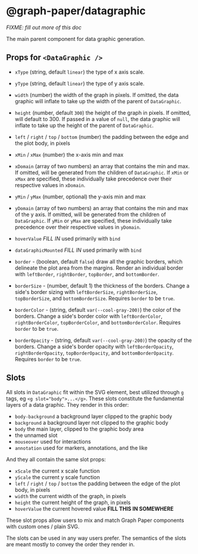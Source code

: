# @graph-paper/datagraphic

_FIXME: fill out more of this doc_

The main parent component for data graphic generation.

## Props for `<DataGraphic />`

- `xType` (string, default `linear`) the type of x axis scale.
- `yType` (string, default `linear`) the type of y axis scale.
- `width` (number) the width of the graph in pixels. If omitted, the data graphic will inflate to take up the width of the parent of `DataGraphic`.
- `height` (number, default `300`) the height of the graph in pixels. If omitted, will default to 300. If passed in a value of `null`, the data graphic will inflate to take up the height of the parent of `DataGraphic`.
- `left` / `right` / `top` / `bottom` (number) the padding between the edge and the plot body, in pixels
- `xMin` / `xMax` (number) the x-axis min and max
- `xDomain` (array of two numbers) an array that contains the min and max. If omitted, will be generated from the children of `DataGraphic`. If `xMin` or `xMax` are specified, these individually take precedence over their respective values in `xDomain`.
- `yMin` / `yMax` (number, optional) the y-axis min and max
- `yDomain` (array of two numbers) an array that contains the min and max of the y axis. If omitted, will be generated from the children of `DataGraphic`. If `yMin` or `yMax` are specified, these individually take precedence over their respective values in `yDomain`.
- `hoverValue` _FILL IN_ used primarily with `bind`
- `dataGraphicMounted` _FILL IN_ used primarily with `bind`

- `border` - (boolean, default `false`) draw all the graphic borders, which delineate the plot area from the margins. Render an individual border with `leftBorder`, `rightBorder`, `topBorder`, and `bottomBorder`.
- `borderSize` - (number, default 1) the thickness of the borders. Change a side's border sizing with `leftBorderSize`, `rightBorderSize`, `topBorderSize`, and `bottomBorderSize`. Requires `border` to be `true`.
- `borderColor` - (string, default `var(--cool-gray-200)`) the color of the borders. Change a side's border color with `leftBorderColor`, `rightBorderColor`, `topBorderColor`, and `bottomBorderColor`. Requires `border` to be `true`.
- `borderOpacity` - (string, default `var(--cool-gray-200)`) the opacity of the borders. Change a side's border opacity with `leftBorderOpacity`, `rightBorderOpacity`, `topBorderOpacity`, and `bottomBorderOpacity`. Requires `border` to be `true`.

## Slots

All slots in `DataGraphic` fit within the SVG element, best utilized through `g` tags, eg `<g slot="body">...</g>`. These slots constitute the fundamental layers of a data graphic. They render in this order:

- `body-background` a background layer clipped to the graphic body
- `background` a background layer not clipped to the graphic body
- `body` the main layer, clipped to the graphic body area
- the unnamed slot
- `mouseover` used for interactions
- `annotation` used for markers, annotations, and the like

And they all contain the same slot props:

- `xScale` the current x scale function
- `yScale` the current y scale function
- `left` / `right` / `top` / `bottom` the padding between the edge of the plot body, in pixels
- `width` the current width of the graph, in pixels
- `height` the current height of the graph, in pixels
- `hoverValue` the current hovered value **FILL THIS IN SOMEWHERE**

These slot props allow users to mix and match Graph Paper components with custom ones / plain SVG.

The slots can be used in any way users prefer. The semantics of the slots are meant mostly to convey the order they render in.
